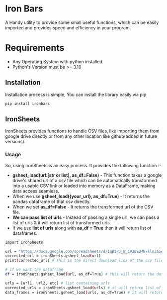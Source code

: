 # Iron Bars
A Handy utility to provide some small useful functions, which can be easily imported and provides speed and efficiency in your program.

# Requirements
- Any Operating System with python installed.
- Python's Version must be >= 3.10

## Installation
Installation process is simple, You can install the library easily via pip.
```bash
pip install ironbars
```

## IronSheets
IronSheets provides functions to handle CSV files, like importing them from google drive directly or from any other location like github(added in future versions).

### Usage
So, using IronSheets is an easy process. It provides the following function :-
- **gsheet_load(url:[str or list], as_df=False)** - This function takes a google drive's shared url of a csv file which can be automatically transformed into a usable CSV link or loaded into memory as a DataFrame, making data access seamless.
- When we use **gsheet_load({your_url}, as_df=True)** - It returns the pandas dataframe of that csv directly.
- When we set **as_df=False** - It returns the transformed url of the CSV file.
- **We can pass list of urls** - Instead of passing a single url, we can pass a list of urls & it will return list of transformed urls.
- If we use **list of urls** along with **as_df = True** then it will return list of dataframes.
```bash
import ironSheets

url = "https://docs.google.com/spreadsheets/d/1qBIPJ_W_CV3DEU4NxklnJaSeJo5wzRIPabAdCUgtCtQ/edit?usp=sharing"
corrected_url = ironSheets.gsheet_load(url)
print(corrected_url) # This is the direct download link of the csv file

# if we want the dataframe
df = ironSheets.gsheet_load(url, as_df=True) # this will return the dataframe made from the csv

urls = [url1, url2, etc] # list containing urls
corrected_urls = ironSheets.gsheet_load(urls) # it will return list of transformed urls
data_frames = ironSheets.gsheet_load(urls, as_df=True) # it will return list of dataframes
```